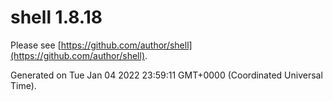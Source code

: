 # shell 1.8.18

Please see [https://github.com/author/shell](https://github.com/author/shell).

Generated on Tue Jan 04 2022 23:59:11 GMT+0000 (Coordinated Universal Time).